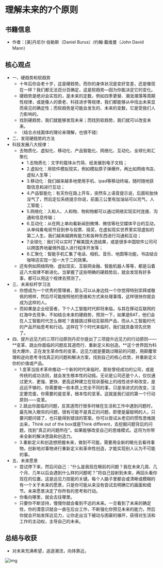 # 理解未来的7个原则

## 书籍信息

- 作者：[美]丹尼尔·伯勒斯（Daniel Burus）/约翰·戴维曼（John David Mann）

## 核心观点

- 一、硬趋势和软趋势
  - 十年后你会老十岁，这是硬趋势。而你的身体状况是变好变差，还是像现在一样？我们都无法百分百确定，这是软趋势—因为你能决定它的变化。
  - 硬趋势是绝对会实现的，是未来的定数，例如四季更替、潮涨潮落等周期性规律，或是像人的衰老、科技进步等规律，我们都能够从中找出未来显而易见的确定性；而软趋势是可能会发生的、未来的变数，它是受我们人力影响的。
  - 找到硬趋势，我们就能够发现未来；而找到软趋势，我们就可以改变未来。
  - （结合点线面体的理论来理解，也很不错）
- 二、发现硬趋势的方法
- 科技发展八大规律：
  - 去物质化、虚拟化、移动化、产品智能化、网络化、互动化、全球化和汇聚化
    - 1.去物质化：文字的载体从竹简、纸发展到电子文档；
    - 2.虚拟化：用软件模拟现实，例如模拟原子弹爆炸，再比如网络书店、虚拟人生等；
    - 3.移动化：我们越来越多地使用手机、ipad等移动终端，随时随地获取信息和进行互动；
    - 4.产品智能化：有天你在路上开车，突然车上语音提示说，后面轮胎快没气了，然后定位系统提示你说，前面三公里有加油站可以充气，人工智能；
    - 5.网络化：入和人、人和物、物和物都可以通过网络实现实时连接、沟通和信息传输；
    - 6.互动化：从在网上单向看新闻到微博、微信等社交媒体平台的互动，从单纯看电视节目到参与投票、摇奖，在虚拟现实世界里实现虚拟的第二人生，我们越来越拥有能力和各种东西进行沟通和互动；
    - 7.全球化：我们可以实时了解美国大选结果，或是很多中国软件公司可以跨国界地雇佣外国人进行程序开发等；
    - 8.汇聚化：智能手机汇集了电话、相机、音乐、地图等功能，书店结合咖啡店实现一加一大于二的效果。
  - 还有例如网络购物、虚拟现实、互联网金融、智能机器人等等，都是沿着这八大规律不断进化。当掌握了这些明确的硬趋势后，就会发现有好多事，都可以用这个规律去预测了。
- 三、未来标杆学习法
  - 你想成为一个优秀的管理者，那么可以从身边找一个你觉得特别崇拜或敬佩的榜样，然后尽可能按照他的思维和方式来处理事情，这样很快你就会成为这样的人。
  - 而如果是企业经营者，下个人工智能时代即将来临，与其在移动互联网的红海中去竞争，不如结合未来的硬趋势，预测一下，如果是BAT，他们会在人工智能时代怎么做呢？直接跳过移动互联网产品，而从人工智能时代的产品开始思考和行动。这样在下个时代来临时，我们就具备领先优势了。
- 四、提升远见力的三项行动原则丹尼尔提出了三项提升远见力的行动原则——**变革、跳出你面临的问题反其道而行、重新定义和创造。**这个世界因为科技大爆炸，正在发生革命性的变革，远见力就是要跳过眼前的问题，用颠覆常理和逆向思考寻找真正的问题和解决方案，找到自己的核心优势，并重新定义你的价值或产品。
  - 1.变革当技术革命推动一个新的时代来临时，那些曾经成功的公司，或是传统的成功法则，就会发生根本性的动摇。无论是公司还是个人，仅仅通过更大、更强、更快、更高这种建立在现状基础上的线性进步和改变，是远远不够的，你需要做一些本质上完全不同的事，只是渐进式的改变，注定要完蛋，你需要的是变革，根本性的变革。这就是我们说的第一个行动原则——变革。
  - 2.跳出你面临的问题，反其道而行很多时候在生活和工作中遇到问题时，最先映入眼帘的问题，很有可能不是真正的问题，即使是最聪明的人，只要问题问错了，也只能得到错误的答案。你可以尝试从老旧的惯性思维跳出来，Think out of the box或是Think different，去挖掘问题背后的问题，找到“真正的问题所在”。如果能够改变自己的思维模式。这将为你带来全新的解决思路和创造力。
  - 3.重新定义和创造想把握未来，做到不可能，需要用全新的眼光去看待事物，创新地对事物进行重新定义和革命性创造，才能实现别人认为不可能的事。
- 五、未来愿景
  - 尝试停下来，然后问自己：“什么是我现在眼前的问题？我在未来几周、几个月、几年以后会遇到什么样的问题呢？”将自己投射到未来，再回头看你现在的位置。这是远见力技能的关键。每个人脑子里都会或清晰或模糊的有一个关于未来的愿景，只是你可能从来没有尝试去明确它的画面和细节。未来愿景决定了你所有的思考和行动。
  - 你看向哪里，就会去往哪里。
  - 只要你不断坚持，慢慢你就会看到不远的未来。一旦看到了未来的确定性，你的潜意识就会一直在后台工作，不断强化你预见未来的能力，然后你就会开始发挥远见力，让你走出当下被动与困窘的循环，获得对生活和工作的主动权，主导自己的未来。

## 总结与收获

- 对未来充满希望，追逐潮流，向体靠近。

![img](https://img9.doubanio.com/view/subject/l/public/s28920206.jpg)